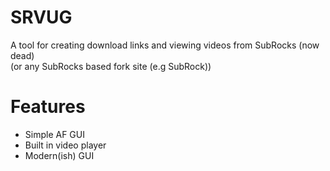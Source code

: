 # SRVUG
A tool for creating download links and viewing videos from SubRocks (now dead)  
(or any SubRocks based fork site (e.g SubRock))  
# Features
* Simple AF GUI  
* Built in video player
* Modern(ish) GUI
